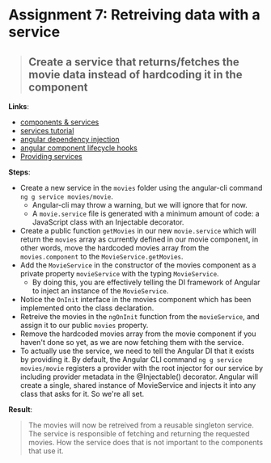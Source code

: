 Assignment 7: Retreiving data with a service
==============================================

> ## Create a service that returns/fetches the movie data instead of hardcoding it in the component

**Links**:
- [components & services](https://angular-2-training-book.rangle.io/handout/migrate/ng-metadata/components-and-services.html)
- [services tutorial](https://angular.io/docs/ts/latest/tutorial/toh-pt4.html)
- [angular dependency injection](https://angular-2-training-book.rangle.io/handout/di/)
- [angular component lifecycle hooks](https://angular-2-training-book.rangle.io/handout/advanced-components/component_lifecycle.html)
- [Providing services](https://angular.io/guide/architecture-services#providing-services)

**Steps**:
- Create a new service in the `movies` folder using the angular-cli command `ng g service movies/movie`.
  - Angular-cli may throw a warning, but we will ignore that for now.
  - A `movie.service` file is generated with a minimum amount of code: a JavaScript class with an Injectable decorator.
- Create a public function `getMovies` in our new `movie.service` which will return the `movies` array as currently defined in our movie component, in other words, move the hardcoded movies array from the `movies.component` to the `MovieService.getMovies`.
- Add the `MovieService` in the constructor of the movies component as a private property `movieService` with the typing `MovieService`. 
    - By doing this, you are effectively telling the DI framework of Angular to inject an instance of the `MovieService`.
- Notice the `OnInit` interface in the movies component which has been implemented onto the class declaration.
- Retreive the movies in the `ngOnInit` function from the `movieService`, and assign it to our public `movies` property.
- Remove the hardcoded movies array from the movie component if you haven't done so yet, as we are now fetching them with the service.
- To actually use the service, we need to tell the Angular DI that it exists by providing it. By default, the Angular CLI command `ng g service movies/movie` registers a provider with the root injector for our service by including provider metadata in the @Injectable() decorator. Angular will create a single, shared instance of MovieService and injects it into any class that asks for it. So we're all set.

**Result**:
> The movies will now be retreived from a reusable singleton service. The service is responsible of fetching and returning the requested movies.
> How the service does that is not important to the components that use it.